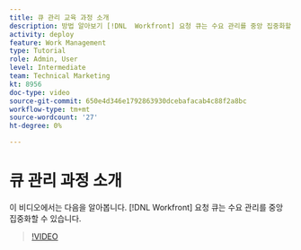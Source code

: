 ```yaml
---
title: 큐 관리 교육 과정 소개
description: 방법 알아보기 [!DNL  Workfront] 요청 큐는 수요 관리를 중앙 집중화할 수 있습니다.
activity: deploy
feature: Work Management
type: Tutorial
role: Admin, User
level: Intermediate
team: Technical Marketing
kt: 8956
doc-type: video
source-git-commit: 650e4d346e1792863930dcebafacab4c88f2a8bc
workflow-type: tm+mt
source-wordcount: '27'
ht-degree: 0%

---
```


# 큐 관리 과정 소개

이 비디오에서는 다음을 알아봅니다. [!DNL  Workfront] 요청 큐는 수요 관리를 중앙 집중화할 수 있습니다.

>[!VIDEO](https://video.tv.adobe.com/v/335219/?quality=12&learn=on)
